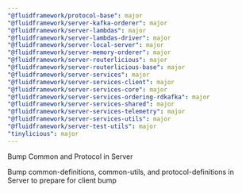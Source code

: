 ```yaml
---
"@fluidframework/protocol-base": major
"@fluidframework/server-kafka-orderer": major
"@fluidframework/server-lambdas": major
"@fluidframework/server-lambdas-driver": major
"@fluidframework/server-local-server": major
"@fluidframework/server-memory-orderer": major
"@fluidframework/server-routerlicious": major
"@fluidframework/server-routerlicious-base": major
"@fluidframework/server-services": major
"@fluidframework/server-services-client": major
"@fluidframework/server-services-core": major
"@fluidframework/server-services-ordering-rdkafka": major
"@fluidframework/server-services-shared": major
"@fluidframework/server-services-telemetry": major
"@fluidframework/server-services-utils": major
"@fluidframework/server-test-utils": major
"tinylicious": major
---
```


Bump Common and Protocol in Server

Bump common-definitions, common-utils, and protocol-definitions in Server to prepare for client bump
